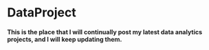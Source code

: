 # DataProject

#### This is the place that I will continually post my latest data analytics projects, and I will keep updating them.
